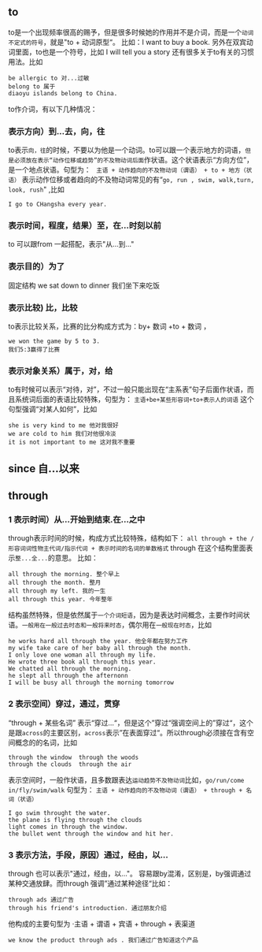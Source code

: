## to
to是一个出现频率很高的赐予，但是很多时候她的作用并不是介词，而是一个`动词不定式的符号`，就是"to + 动词原型“。
比如：I want to buy a book.
另外在双宾动词里面，to也是一个符号，比如
I will tell you a story
还有很多关于to有关的习惯用法。比如
```
be allergic to 对...过敏
belong to 属于
diaoyu islands belong to China.
```
to作介词，有以下几种情况：
### 表示方向）到...去，向，往
to表示`向，往`的时候，不要以为他是一个动词。to可以跟一个表示地方的词语，`但是必须放在表示“动作位移或趋势”的不及物动词后面`作状语。这个状语表示“方向方位”，是一个地点状语。句型为：
` 主语 + 动作趋向的不及物动词（谓语） + to + 地方（状语）`
表示动作位移或者趋向的不及物动词常见的有“`go, run , swim, walk,turn, look, rush`" ,比如
```
I go to CHangsha every year.
```
### 表示时间，程度，结果）至，在...时刻以前
to 可以跟from 一起搭配，表示"从...到..."
### 表示目的）为了
固定结构
we sat down to dinner 我们坐下来吃饭
### 表示比较) 比，比较
to表示比较关系，比赛的比分构成方式为：by+ 数词 +to + 数词 ，
```
we won the game by 5 to 3. 
我们5:3赢得了比赛

```
### 表示对象关系）属于，对，给
to有时候可以表示“对待，对”，不过一般只能出现在“主系表”句子后面作状语，而且系统词后面的表语比较特殊，句型为：
`主语+be+某些形容词+to+表示人的词语`
这个句型强调“对某人如何”，比如
```
she is very kind to me 他对我很好
we are cold to him 我们对他很冷淡
it is not important to me 这对我不重要
```
## since 自...以来
## through
### 1 表示时间）从...开始到结束.在...之中
through表示时间的时候，构成方式比较特殊，结构如下：
`all through + the /形容词词性物主代词/指示代词 + 表示时间的名词的单数格式`
through 在这个结构里面表示`整...全...`的意思。
比如：
```
all through the morning. 整个早上
all through the month. 整月
all through my left. 我的一生
all through this year. 今年整年
```
结构虽然特殊，但是依然属于`一个介词短语`，因为是表达时间概念，主要作时间状语。`一般用在一般过去时态和一般将来时态`，偶尔用在`一般现在时态`，比如
```
he works hard all through the year. 他全年都在努力工作
my wife take care of her baby all through the month. 
I only love one woman all through my life.
He wrote three book all through this year.
We chatted all through the morning.
he slept all through the afternonn
I will be busy all through the morning tomorrow
```
### 2 表示空间）穿过，通过，贯穿
“through + 某些名词” 表示“穿过...“，但是这个”穿过“强调空间上的”穿过“，这个是跟`across`的主要区别，`across`表示”在表面穿过“。所以through必须接在含有空间概念的的名词，比如
```
through the window 	through the woods 
through the clouds  through the air
```
表示空间时，一般作状语，且多数跟表达`运动趋势不及物动词`比如，`go/run/come in/fly/swim/walk`
句型为：
`主语 + 动作趋向的不及物动词（谓语） + through + 名词（状语）`
```
I go swim throught the water.
the plane is flying through the clouds
light comes in through the window.
the bullet went through the window and hit her.
```
### 3 表示方法，手段，原因）通过，经由，以...
through 也可以表示"通过，经由，以..."。 容易跟by混淆，区别是，by强调通过某种交通放肆。而through 强调”通过某种途径“比如：
```
through ads 通过广告
through his friend's introduction. 通过朋友介绍
```
他构成的主要句型为
·主语 + 谓语 + 宾语 + through + 表渠道
```
we know the product through ads . 我们通过广告知道这个产品
```
 
